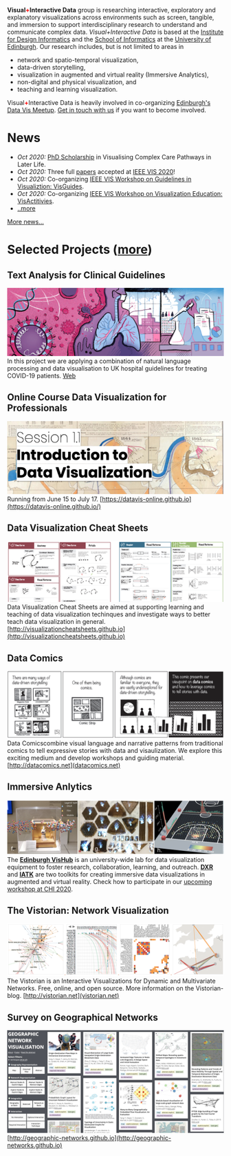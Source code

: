 __Visual<b style="color:red;">+</b>Interactive Data__ group is researching interactive, exploratory and explanatory visualizations across environments such as screen, tangible, and immersion to support interdisciplinary research to understand and communicate complex data. _Visual+Interactive Data_ is based at the [Institute for Design Informatics](https://www.designinformatics.org/) and the [School of Informatics](https://www.ed.ac.uk/informatics) at the [University of Edinburgh](https://www.ed.ac.uk). Our research includes, but is not limited to areas in 

* network and spatio-temporal visualization, 
* data-driven storytelling, 
* visualization in augmented and virtual reality (Immersive Analytics), 
* non-digital and physical visualization, and 
* teaching and learning visualization. 

Visual<b style="color:red;">+</b>Interactive Data is heavily involved in co-organizing [Edinburgh's Data Vis Meetup](https://www.meetup.com/meetup-group-vBHbCmgh). [Get in touch with us](mailto:bbach@ed.ac.uk) if you want to become involved.




# News 
* *Oct 2020:* [PhD Scholarship](phd-graphics-medicine.md.html) in Visualising Complex Care Pathways in Later Life. 
* *Oct 2020:* Three full [papers](publications.html) accepted at [IEEE VIS 2020](http://ieeevis.org)!
* *Oct 2020:* Co-organizing [IEEE VIS Workshop on Guidelines in Visualiztion: VisGuides](https://nms.kcl.ac.uk/c4pgv).
* *Oct 2020:* Co-organizing [IEEE VIS Workshop on Visualization Education: VisActitivies](http://visactivities.github.io).
* [..more](news.html)
<!--
* *June 2020:* Two [papers](publications.html) accepted at [AVI 2020](https://sites.google.com/unisa.it/avi2020/home)!
* *June 2020:* <span class="red">Devanjan Bhattacharya</span> joins as a post-doc, working on map applications for peace analysis.
* *May 2020:* <span class="red">James Scott-Brown</span> (postdoc) and <span class="red">Arran Ridley</span> (research assistant) join the team!
-->

[More news...](news.html)




# Selected Projects ([more](publications.html))

## Text Analysis for Clinical Guidelines
![](figures/covid-browser-2.png)
In this project we are applying a combination of natural language processing and data visualisation to UK hospital guidelines for treating COVID-19 patients. 
[Web](https://www.ltg.ed.ac.uk/projects/covid19-guideline-browser/)
 
## Online Course Data Visualization for Professionals
![](figures/datavis-course.png)
Running from June 15 to July 17. [https://datavis-online.github.io](https://datavis-online.github.io/)

## Data Visualization Cheat Sheets
![](figures/cheatsheets.png)
Data Visualization Cheat Sheets are aimed at supporting learning and teaching of data visualization techinques and investigate ways to better teach data visualization in general. [http://visualizationcheatsheets.github.io](http://visualizationcheatsheets.github.io)

## Data Comics
![](figures/datacomics.png)
Data Comicscombine visual language and narrative patterns from traditional comics to tell expressive stories with data and visaulization. We explore this exciting medium and develop workshops and guiding material. [http://datacomics.net](datacomics.net)  

## Immersive Anlytics
![](figures/immersiveanalytics.png)
The **[Edinburgh VisHub](http://edinburghvishub.github.io)** is an university-wide lab for data visualization equipment to foster research, collaboration, learning, and outreach. **[DXR](https://sites.google.com/view/dxr-vis)** and **[IATK](https://github.com/MaximeCordeil/IATK)** are two toolkits for creating immersive data visualizations in augmented and virtual reality. Check how to participate in our [upcoming workshop at CHI 2020](http://immersiveanalytics.io). 

## The Vistorian: Network Visualization
![](figures/vistorian.png)
The Vistorian is an Interactive Visualizations for Dynamic and Multivariate Networks. Free, online, and open source. More information on the Vistorian-blog. [http://vistorian.net](vistorian.net)

## Survey on Geographical Networks
![](figures/schoettler2019geographic.png)
[http://geographic-networks.github.io](http://geographic-networks.github.io)
